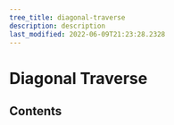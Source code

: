 ```yaml
---
tree_title: diagonal-traverse
description: description
last_modified: 2022-06-09T21:23:28.2328
---
```


# Diagonal Traverse

## Contents
